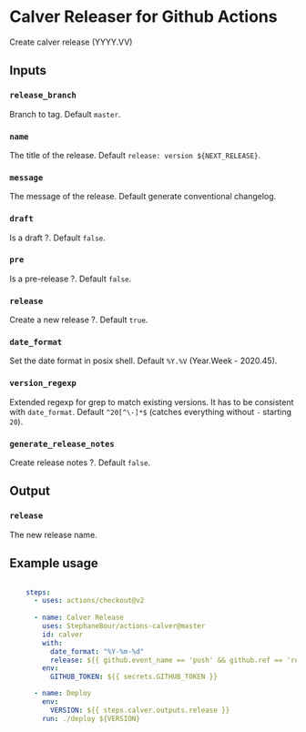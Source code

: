 # Calver Releaser for Github Actions

Create calver release (YYYY.VV)

## Inputs

### `release_branch`

Branch to tag. Default `master`.

### `name`

The title of the release. Default `release: version ${NEXT_RELEASE}`.

### `message`

The message of the release. Default generate conventional changelog.

### `draft`

Is a draft ?. Default `false`.

### `pre`

Is a pre-release ?. Default `false`.

### `release`

Create a new release ?. Default `true`.

### `date_format`

Set the date format in posix shell. Default `%Y.%V` (Year.Week - 2020.45).

### `version_regexp`
Extended regexp for grep to match existing versions. It has to be consistent with `date_format`. Default `^20[^\-]*$` (catches everything without `-` starting `20`).

### `generate_release_notes`

Create release notes ?. Default `false`.

## Output

### `release`

The new release name.

## Example usage

```yaml

    steps:
      - uses: actions/checkout@v2
        
      - name: Calver Release
        uses: StephaneBour/actions-calver@master
        id: calver
        with:
          date_format: "%Y-%m-%d"
          release: ${{ github.event_name == 'push' && github.ref == 'refs/heads/master' }}
        env:
          GITHUB_TOKEN: ${{ secrets.GITHUB_TOKEN }}

      - name: Deploy
        env:
          VERSION: ${{ steps.calver.outputs.release }}
        run: ./deploy ${VERSION}
```
